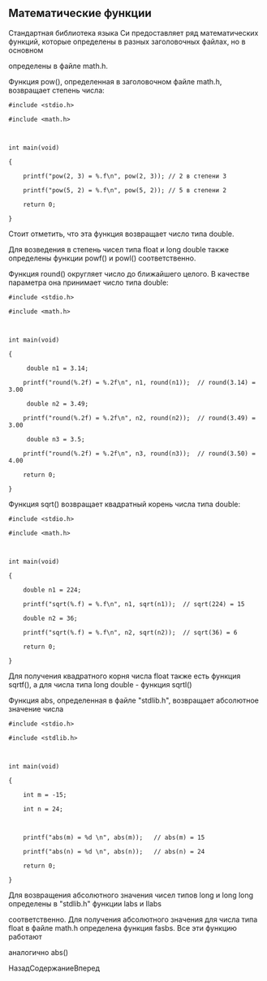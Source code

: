 ## Математические функции

Стандартная библиотека языка Си предоставляет ряд математических функций, которые определены в разных заголовочных файлах, но в основном 
определены в файле math.h.

Функция pow(), определенная в заголовочном файле math.h, возвращает степень числа:

```
#include <stdio.h>
#include <math.h>

int main(void)
{
	printf("pow(2, 3) = %.f\n", pow(2, 3));	// 2 в степени 3
	printf("pow(5, 2) = %.f\n", pow(5, 2));	// 5 в степени 2
	return 0;
}
```

Стоит отметить, что эта функция возвращает число типа double.

Для возведения в степень чисел типа float и long double также определены функции powf() и powl() соответственно.

Функция round() округляет число до ближайшего целого. В качестве параметра она принимает число типа double:

```
#include <stdio.h>
#include <math.h>

int main(void)
{
	 double n1 = 3.14;
 	printf("round(%.2f) = %.2f\n", n1, round(n1));	// round(3.14) = 3.00
	 double n2 = 3.49;
 	printf("round(%.2f) = %.2f\n", n2, round(n2));	// round(3.49) = 3.00
	 double n3 = 3.5;
 	printf("round(%.2f) = %.2f\n", n3, round(n3));	// round(3.50) = 4.00
	return 0;
}
```

Функция sqrt() возвращает квадратный корень числа типа double:

```
#include <stdio.h>
#include <math.h>

int main(void)
{
	double n1 = 224;
 	printf("sqrt(%.f) = %.f\n", n1, sqrt(n1));	// sqrt(224) = 15
	double n2 = 36;
 	printf("sqrt(%.f) = %.f\n", n2, sqrt(n2));	// sqrt(36) = 6
	return 0;
}
```

Для получения квадратного корня числа float также есть функция sqrtf(), а для числа типа long double - функция sqrtl()

Функция abs, определенная в файле "stdlib.h", возвращает абсолютное значение числа

```
#include <stdio.h>
#include <stdlib.h>

int main(void)
{
	int m = -15;
	int n = 24;

 	printf("abs(m) = %d \n", abs(m));	// abs(m) = 15
 	printf("abs(n) = %d \n", abs(n));	// abs(n) = 24
	return 0;
}
```

Для возвращения абсолютного значения чисел типов long и long long определены в "stdlib.h" функции labs и llabs 
соответственно. Для получения абсолютного значения для числа типа float в файле math.h определена функция fasbs. Все эти функцию работают 
аналогично abs()

НазадСодержаниеВперед

